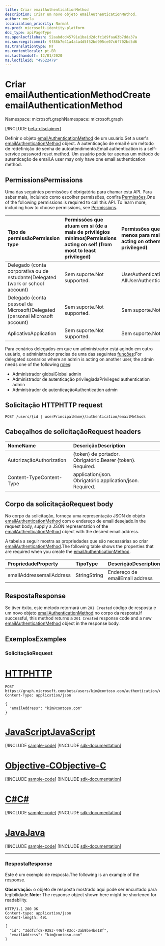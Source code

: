 ```yaml
---
title: Criar emailAuthenticationMethod
description: Criar um novo objeto emailAuthenticationMethod.
author: mmcla
localization_priority: Normal
ms.prod: microsoft-identity-platform
doc_type: apiPageType
ms.openlocfilehash: 52aabdcd45791e1ba1d2dcfc1d9faa63b7dda37a
ms.sourcegitcommit: 9f88b7e41a4a4a4d5f52bd995ce07c6f702bd5d6
ms.translationtype: MT
ms.contentlocale: pt-BR
ms.lasthandoff: 12/01/2020
ms.locfileid: "49522479"
---
```

# <a name="create-emailauthenticationmethod"></a><span data-ttu-id="963ee-103">Criar emailAuthenticationMethod</span><span class="sxs-lookup"><span data-stu-id="963ee-103">Create emailAuthenticationMethod</span></span>
<span data-ttu-id="963ee-104">Namespace: microsoft.graph</span><span class="sxs-lookup"><span data-stu-id="963ee-104">Namespace: microsoft.graph</span></span>

[!INCLUDE [beta-disclaimer](../../includes/beta-disclaimer.md)]

<span data-ttu-id="963ee-105">Definir o objeto [emailAuthenticationMethod](../resources/emailauthenticationmethod.md) de um usuário.</span><span class="sxs-lookup"><span data-stu-id="963ee-105">Set a user's [emailAuthenticationMethod](../resources/emailauthenticationmethod.md) object.</span></span> <span data-ttu-id="963ee-106">A autenticação de email é um método de redefinição de senha de autoatendimento.</span><span class="sxs-lookup"><span data-stu-id="963ee-106">Email authentication is a self-service password reset method.</span></span> <span data-ttu-id="963ee-107">Um usuário pode ter apenas um método de autenticação de email.</span><span class="sxs-lookup"><span data-stu-id="963ee-107">A user may only have one email authentication method.</span></span>

## <a name="permissions"></a><span data-ttu-id="963ee-108">Permissions</span><span class="sxs-lookup"><span data-stu-id="963ee-108">Permissions</span></span>
<span data-ttu-id="963ee-p102">Uma das seguintes permissões é obrigatória para chamar esta API. Para saber mais, incluindo como escolher permissões, confira [Permissões](/graph/permissions-reference).</span><span class="sxs-lookup"><span data-stu-id="963ee-p102">One of the following permissions is required to call this API. To learn more, including how to choose permissions, see [Permissions](/graph/permissions-reference).</span></span>

|<span data-ttu-id="963ee-111">Tipo de permissão</span><span class="sxs-lookup"><span data-stu-id="963ee-111">Permission type</span></span>|<span data-ttu-id="963ee-112">Permissões que atuam em si (de a mais de privilégios mínimos)</span><span class="sxs-lookup"><span data-stu-id="963ee-112">Permissions acting on self (from most to least privileged)</span></span>|<span data-ttu-id="963ee-113">Permissões que atuam em outros (de menos para mais privilégios)</span><span class="sxs-lookup"><span data-stu-id="963ee-113">Permissions acting on others (from least to most privileged)</span></span>|
|:---|:---|:--|
|<span data-ttu-id="963ee-114">Delegado (conta corporativa ou de estudante)</span><span class="sxs-lookup"><span data-stu-id="963ee-114">Delegated (work or school account)</span></span>|<span data-ttu-id="963ee-115">Sem suporte.</span><span class="sxs-lookup"><span data-stu-id="963ee-115">Not supported.</span></span>|<span data-ttu-id="963ee-116">UserAuthenticationMethod. ReadWrite. All</span><span class="sxs-lookup"><span data-stu-id="963ee-116">UserAuthenticationMethod.ReadWrite.All</span></span>
|<span data-ttu-id="963ee-117">Delegado (conta pessoal da Microsoft)</span><span class="sxs-lookup"><span data-stu-id="963ee-117">Delegated (personal Microsoft account)</span></span>|<span data-ttu-id="963ee-118">Sem suporte.</span><span class="sxs-lookup"><span data-stu-id="963ee-118">Not supported.</span></span>|<span data-ttu-id="963ee-119">Sem suporte.</span><span class="sxs-lookup"><span data-stu-id="963ee-119">Not supported.</span></span>
|<span data-ttu-id="963ee-120">Aplicativo</span><span class="sxs-lookup"><span data-stu-id="963ee-120">Application</span></span>|<span data-ttu-id="963ee-121">Sem suporte.</span><span class="sxs-lookup"><span data-stu-id="963ee-121">Not supported.</span></span>|<span data-ttu-id="963ee-122">Sem suporte.</span><span class="sxs-lookup"><span data-stu-id="963ee-122">Not supported.</span></span>

<span data-ttu-id="963ee-123">Para cenários delegados em que um administrador está agindo em outro usuário, o administrador precisa de uma das seguintes [funções](/azure/active-directory/users-groups-roles/directory-assign-admin-roles#available-roles):</span><span class="sxs-lookup"><span data-stu-id="963ee-123">For delegated scenarios where an admin is acting on another user, the admin needs one of the following [roles](/azure/active-directory/users-groups-roles/directory-assign-admin-roles#available-roles):</span></span>

* <span data-ttu-id="963ee-124">Administrador global</span><span class="sxs-lookup"><span data-stu-id="963ee-124">Global admin</span></span>
* <span data-ttu-id="963ee-125">Administrador de autenticação privilegiada</span><span class="sxs-lookup"><span data-stu-id="963ee-125">Privileged authentication admin</span></span>
* <span data-ttu-id="963ee-126">Administrador de autenticação</span><span class="sxs-lookup"><span data-stu-id="963ee-126">Authentication admin</span></span>

## <a name="http-request"></a><span data-ttu-id="963ee-127">Solicitação HTTP</span><span class="sxs-lookup"><span data-stu-id="963ee-127">HTTP request</span></span>

<!-- {
  "blockType": "ignored"
}
-->
``` http
POST /users/{id | userPrincipalName}/authentication/emailMethods
```

## <a name="request-headers"></a><span data-ttu-id="963ee-128">Cabeçalhos de solicitação</span><span class="sxs-lookup"><span data-stu-id="963ee-128">Request headers</span></span>
|<span data-ttu-id="963ee-129">Nome</span><span class="sxs-lookup"><span data-stu-id="963ee-129">Name</span></span>|<span data-ttu-id="963ee-130">Descrição</span><span class="sxs-lookup"><span data-stu-id="963ee-130">Description</span></span>|
|:---|:---|
|<span data-ttu-id="963ee-131">Autorização</span><span class="sxs-lookup"><span data-stu-id="963ee-131">Authorization</span></span>|<span data-ttu-id="963ee-p103">{token} de portador. Obrigatório.</span><span class="sxs-lookup"><span data-stu-id="963ee-p103">Bearer {token}. Required.</span></span>|
|<span data-ttu-id="963ee-134">Content-Type</span><span class="sxs-lookup"><span data-stu-id="963ee-134">Content-Type</span></span>|<span data-ttu-id="963ee-p104">application/json. Obrigatório.</span><span class="sxs-lookup"><span data-stu-id="963ee-p104">application/json. Required.</span></span>|

## <a name="request-body"></a><span data-ttu-id="963ee-137">Corpo da solicitação</span><span class="sxs-lookup"><span data-stu-id="963ee-137">Request body</span></span>
<span data-ttu-id="963ee-138">No corpo da solicitação, forneça uma representação JSON do objeto [emailAuthenticationMethod](../resources/emailauthenticationmethod.md) com o endereço de email desejado.</span><span class="sxs-lookup"><span data-stu-id="963ee-138">In the request body, supply a JSON representation of the [emailAuthenticationMethod](../resources/emailauthenticationmethod.md) object with the desired email address.</span></span>

<span data-ttu-id="963ee-139">A tabela a seguir mostra as propriedades que são necessárias ao criar [emailAuthenticationMethod](../resources/emailauthenticationmethod.md).</span><span class="sxs-lookup"><span data-stu-id="963ee-139">The following table shows the properties that are required when you create the [emailAuthenticationMethod](../resources/emailauthenticationmethod.md).</span></span>

|<span data-ttu-id="963ee-140">Propriedade</span><span class="sxs-lookup"><span data-stu-id="963ee-140">Property</span></span>|<span data-ttu-id="963ee-141">Tipo</span><span class="sxs-lookup"><span data-stu-id="963ee-141">Type</span></span>|<span data-ttu-id="963ee-142">Descrição</span><span class="sxs-lookup"><span data-stu-id="963ee-142">Description</span></span>|
|:---|:---|:---|
|<span data-ttu-id="963ee-143">emailAddress</span><span class="sxs-lookup"><span data-stu-id="963ee-143">emailAddress</span></span>|<span data-ttu-id="963ee-144">String</span><span class="sxs-lookup"><span data-stu-id="963ee-144">String</span></span>|<span data-ttu-id="963ee-145">Endereço de email</span><span class="sxs-lookup"><span data-stu-id="963ee-145">Email address</span></span>|



## <a name="response"></a><span data-ttu-id="963ee-146">Resposta</span><span class="sxs-lookup"><span data-stu-id="963ee-146">Response</span></span>

<span data-ttu-id="963ee-147">Se tiver êxito, este método retornará um `201 Created` código de resposta e um novo objeto [emailAuthenticationMethod](../resources/emailauthenticationmethod.md) no corpo da resposta.</span><span class="sxs-lookup"><span data-stu-id="963ee-147">If successful, this method returns a `201 Created` response code and a new [emailAuthenticationMethod](../resources/emailauthenticationmethod.md) object in the response body.</span></span>

## <a name="examples"></a><span data-ttu-id="963ee-148">Exemplos</span><span class="sxs-lookup"><span data-stu-id="963ee-148">Examples</span></span>

### <a name="request"></a><span data-ttu-id="963ee-149">Solicitação</span><span class="sxs-lookup"><span data-stu-id="963ee-149">Request</span></span>

# <a name="http"></a>[<span data-ttu-id="963ee-150">HTTP</span><span class="sxs-lookup"><span data-stu-id="963ee-150">HTTP</span></span>](#tab/http)
<!-- {
  "blockType": "request",
  "name": "create_emailauthenticationmethod_from_"
}
-->
``` http
POST https://graph.microsoft.com/beta/users/kim@contoso.com/authentication/emailMethods
Content-Type: application/json

{
  "emailAddress": "kim@contoso.com"
}
```
# <a name="javascript"></a>[<span data-ttu-id="963ee-151">JavaScript</span><span class="sxs-lookup"><span data-stu-id="963ee-151">JavaScript</span></span>](#tab/javascript)
[!INCLUDE [sample-code](../includes/snippets/javascript/create-emailauthenticationmethod-from--javascript-snippets.md)]
[!INCLUDE [sdk-documentation](../includes/snippets/snippets-sdk-documentation-link.md)]

# <a name="objective-c"></a>[<span data-ttu-id="963ee-152">Objective-C</span><span class="sxs-lookup"><span data-stu-id="963ee-152">Objective-C</span></span>](#tab/objc)
[!INCLUDE [sample-code](../includes/snippets/objc/create-emailauthenticationmethod-from--objc-snippets.md)]
[!INCLUDE [sdk-documentation](../includes/snippets/snippets-sdk-documentation-link.md)]

# <a name="c"></a>[<span data-ttu-id="963ee-153">C#</span><span class="sxs-lookup"><span data-stu-id="963ee-153">C#</span></span>](#tab/csharp)
[!INCLUDE [sample-code](../includes/snippets/csharp/create-emailauthenticationmethod-from--csharp-snippets.md)]
[!INCLUDE [sdk-documentation](../includes/snippets/snippets-sdk-documentation-link.md)]

# <a name="java"></a>[<span data-ttu-id="963ee-154">Java</span><span class="sxs-lookup"><span data-stu-id="963ee-154">Java</span></span>](#tab/java)
[!INCLUDE [sample-code](../includes/snippets/java/create-emailauthenticationmethod-from--java-snippets.md)]
[!INCLUDE [sdk-documentation](../includes/snippets/snippets-sdk-documentation-link.md)]

---



### <a name="response"></a><span data-ttu-id="963ee-155">Resposta</span><span class="sxs-lookup"><span data-stu-id="963ee-155">Response</span></span>
<span data-ttu-id="963ee-156">Este é um exemplo de resposta.</span><span class="sxs-lookup"><span data-stu-id="963ee-156">The following is an example of the response.</span></span>

<span data-ttu-id="963ee-157">**Observação:** o objeto de resposta mostrado aqui pode ser encurtado para legibilidade.</span><span class="sxs-lookup"><span data-stu-id="963ee-157">**Note:** The response object shown here might be shortened for readability.</span></span>
<!-- {
  "blockType": "response",
  "truncated": true,
  "@odata.type": "microsoft.graph.emailAuthenticationMethod"
}
-->
``` http
HTTP/1.1 200 OK
Content-type: application/json
Content-length: 491

{
  "id": "3ddfcfc8-9383-446f-83cc-3ab9be4be18f",
  "emailAddress": "kim@contoso.com"
}
```
